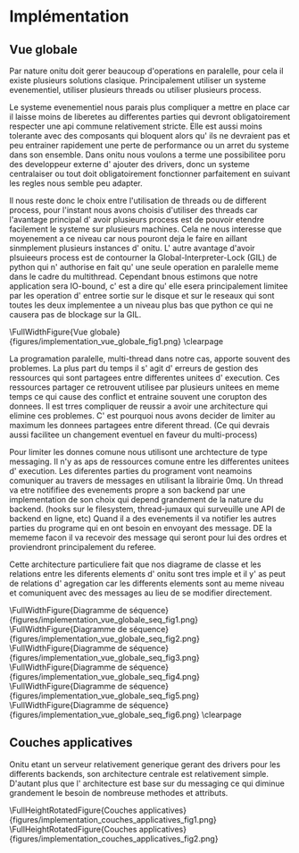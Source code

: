 # Implémentation


## Vue globale

Par nature onitu doit gerer beaucoup d'operations en paralelle, pour cela il existe plusieurs solutions clasique. Principalement utiliser un systeme evenementiel, utiliser plusieurs threads ou utiliser plusieurs process.

Le systeme evenementiel nous parais plus compliquer a mettre en place car il laisse moins de liberetes au differentes parties qui devront obligatoirement respecter une api commune relativement stricte. Elle est aussi moins tolerante avec des composants qui bloquent alors qu' ils ne devraient pas et peu entrainer rapidement une perte de performance ou un arret du systeme dans son ensemble. Dans onitu nous voulons a terme une possibilitee poru des developpeur externe d' ajouter des drivers, donc un systeme centralaiser ou tout doit obligatoirement fonctionner parfaitement en suivant les regles nous semble peu adapter.

Il nous reste donc le choix entre l'utilisation de threads ou de different process, pour l'instant nous avons choisis d'utiliser des threads car l'avantage principal d' avoir plusieurs process est de pouvoir etendre facilement le systeme sur plusieurs machines. Cela ne nous interesse que moyenement a ce niveau car nous pouront deja le faire en aillant sinmplement plusieurs instances d' onitu. L' autre avantage d'avoir plsuieeurs process est de contourner la Global-Interpreter-Lock (GIL) de python qui n' authorise en fait qu' une seule operation en paralelle meme dans le cadre du multithread. Cependant bnous estimons que notre application sera IO-bound, c' est a dire qu' elle esera principalement limitee par les operation d' entree sortie sur le disque et sur le reseaux qui sont toutes les deux implementee a  un niveau plus bas que python ce qui ne causera pas de blockage sur la GIL.

\FullWidthFigure{Vue globale}{figures/implementation_vue_globale_fig1.png}
\clearpage

La programation paralelle, multi-thread dans notre cas, apporte souvent des problemes. La plus part du temps il s' agit d' erreurs de gestion des ressources qui sont partagees entre differentes unitees d' execution. Ces ressources partager ce retrouvent utilisee par plusieurs unitees en meme temps ce qui cause des conflict et entraine souvent une corupton des donnees. Il est trres compliquer de reussir a avoir une architecture qui elimine ces problemes. C' est pourquoi nous avons decider de limiter au maximum les donnees partagees entre diferent thread. (Ce qui devrais aussi facilitee un changement eventuel en faveur du multi-process)

Pour limiter les donnes comune nous utilisont une archtecture de type messaging. Il n'y as aps de ressources comune entre les differentes unitees d' execution. Les diferentes parties du programent vont neamoins comuniquer au travers de messages en utilisant la librairie 0mq. Un thread va etre notififiee des evenements propre a son backend par une implementation de son choix qui depend grandement de la nature du backend. (hooks sur le filesystem, thread-jumaux qui surveuille une API de backend en ligne, etc) Quand il a des evenements il va notifier les autres parties du programe qui en ont besoin en envoyant des message. DE la mememe facon il va recevoir des message qui seront pour lui des ordres et proviendront principalement du referee.

Cette architecture particuliere fait que nos diagrame de classe et les relations entre les diferents elements d' onitu sont tres imple et il y' as peut de relations d' agregation car les differents elements sont au meme niveau et comuniquent avec des messages au lieu de se modifier directement.

\FullWidthFigure{Diagramme de séquence}{figures/implementation_vue_globale_seq_fig1.png}
\FullWidthFigure{Diagramme de séquence}{figures/implementation_vue_globale_seq_fig2.png}
\FullWidthFigure{Diagramme de séquence}{figures/implementation_vue_globale_seq_fig3.png}
\FullWidthFigure{Diagramme de séquence}{figures/implementation_vue_globale_seq_fig4.png}
\FullWidthFigure{Diagramme de séquence}{figures/implementation_vue_globale_seq_fig5.png}
\FullWidthFigure{Diagramme de séquence}{figures/implementation_vue_globale_seq_fig6.png}
\clearpage

## Couches applicatives

Onitu etant un serveur relativement generique gerant des drivers pour les differents backends, son architecture centrale est relativement simple. D'autant plus que l' architecture est base sur du messaging ce qui diminue grandement le besoin de nombreuse methodes et attributs.

\FullHeightRotatedFigure{Couches applicatives}{figures/implementation_couches_applicatives_fig1.png}
\FullHeightRotatedFigure{Couches applicatives}{figures/implementation_couches_applicatives_fig2.png}

